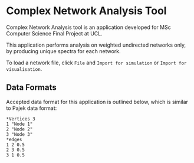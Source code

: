# Complex Network Analysis Tool
Complex Network Analysis tool is an application developed for MSc Computer Science Final Project at UCL.

This application performs analysis on weighted undirected networks only, by producing unique spectra for each network.

To load a network file, click `File` and `Import for simulation` or `Import for visualisation`.




## Data Formats
Accepted data format for this application is outlined below, which is similar to Pajek data format:
```
*Vertices 3 
1 "Node 1"
2 "Node 2"
3 "Node 3"
*edges
1 2 0.5
2 3 0.5
3 1 0.5
```
